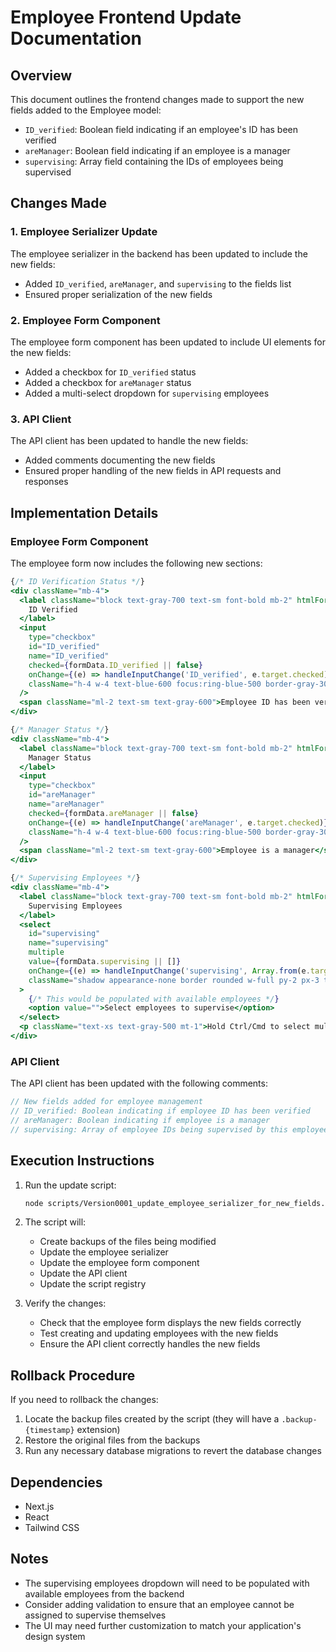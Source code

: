 # Employee Frontend Update Documentation

## Overview

This document outlines the frontend changes made to support the new fields added to the Employee model:
- `ID_verified`: Boolean field indicating if an employee's ID has been verified
- `areManager`: Boolean field indicating if an employee is a manager
- `supervising`: Array field containing the IDs of employees being supervised

## Changes Made

### 1. Employee Serializer Update

The employee serializer in the backend has been updated to include the new fields:
- Added `ID_verified`, `areManager`, and `supervising` to the fields list
- Ensured proper serialization of the new fields

### 2. Employee Form Component

The employee form component has been updated to include UI elements for the new fields:
- Added a checkbox for `ID_verified` status
- Added a checkbox for `areManager` status
- Added a multi-select dropdown for `supervising` employees

### 3. API Client

The API client has been updated to handle the new fields:
- Added comments documenting the new fields
- Ensured proper handling of the new fields in API requests and responses

## Implementation Details

### Employee Form Component

The employee form now includes the following new sections:

```jsx
{/* ID Verification Status */}
<div className="mb-4">
  <label className="block text-gray-700 text-sm font-bold mb-2" htmlFor="ID_verified">
    ID Verified
  </label>
  <input
    type="checkbox"
    id="ID_verified"
    name="ID_verified"
    checked={formData.ID_verified || false}
    onChange={(e) => handleInputChange('ID_verified', e.target.checked)}
    className="h-4 w-4 text-blue-600 focus:ring-blue-500 border-gray-300 rounded"
  />
  <span className="ml-2 text-sm text-gray-600">Employee ID has been verified</span>
</div>

{/* Manager Status */}
<div className="mb-4">
  <label className="block text-gray-700 text-sm font-bold mb-2" htmlFor="areManager">
    Manager Status
  </label>
  <input
    type="checkbox"
    id="areManager"
    name="areManager"
    checked={formData.areManager || false}
    onChange={(e) => handleInputChange('areManager', e.target.checked)}
    className="h-4 w-4 text-blue-600 focus:ring-blue-500 border-gray-300 rounded"
  />
  <span className="ml-2 text-sm text-gray-600">Employee is a manager</span>
</div>

{/* Supervising Employees */}
<div className="mb-4">
  <label className="block text-gray-700 text-sm font-bold mb-2" htmlFor="supervising">
    Supervising Employees
  </label>
  <select
    id="supervising"
    name="supervising"
    multiple
    value={formData.supervising || []}
    onChange={(e) => handleInputChange('supervising', Array.from(e.target.selectedOptions, option => option.value))}
    className="shadow appearance-none border rounded w-full py-2 px-3 text-gray-700 leading-tight focus:outline-none focus:shadow-outline"
  >
    {/* This would be populated with available employees */}
    <option value="">Select employees to supervise</option>
  </select>
  <p className="text-xs text-gray-500 mt-1">Hold Ctrl/Cmd to select multiple employees</p>
</div>
```

### API Client

The API client has been updated with the following comments:

```javascript
// New fields added for employee management
// ID_verified: Boolean indicating if employee ID has been verified
// areManager: Boolean indicating if employee is a manager
// supervising: Array of employee IDs being supervised by this employee
```

## Execution Instructions

1. Run the update script:
   ```bash
   node scripts/Version0001_update_employee_serializer_for_new_fields.js
   ```

2. The script will:
   - Create backups of the files being modified
   - Update the employee serializer
   - Update the employee form component
   - Update the API client
   - Update the script registry

3. Verify the changes:
   - Check that the employee form displays the new fields correctly
   - Test creating and updating employees with the new fields
   - Ensure the API client correctly handles the new fields

## Rollback Procedure

If you need to rollback the changes:

1. Locate the backup files created by the script (they will have a `.backup-{timestamp}` extension)
2. Restore the original files from the backups
3. Run any necessary database migrations to revert the database changes

## Dependencies

- Next.js
- React
- Tailwind CSS

## Notes

- The supervising employees dropdown will need to be populated with available employees from the backend
- Consider adding validation to ensure that an employee cannot be assigned to supervise themselves
- The UI may need further customization to match your application's design system 